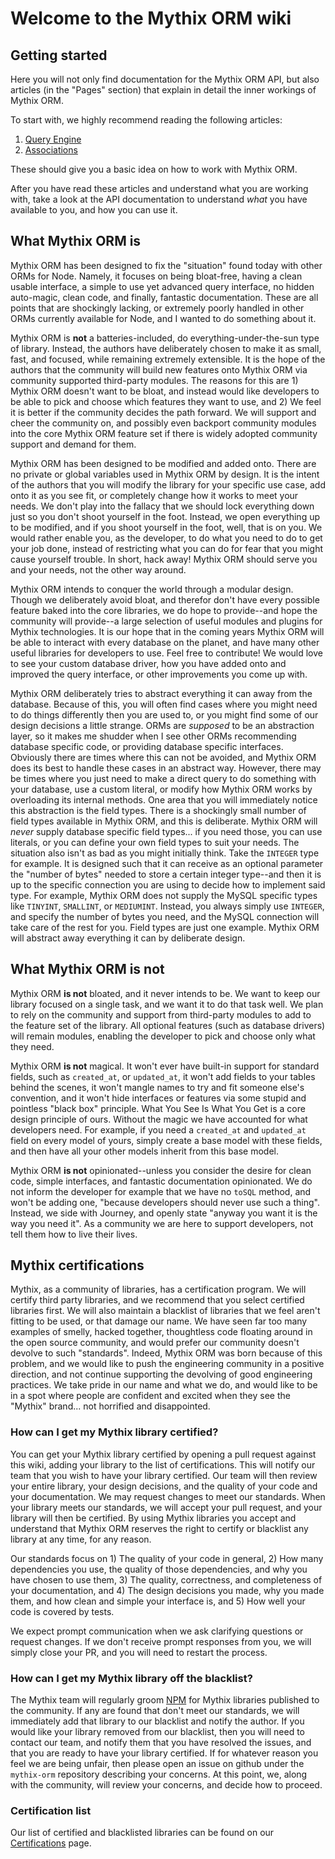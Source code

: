 # Welcome to the Mythix ORM wiki

## Getting started

Here you will not only find documentation for the Mythix ORM API, but also articles (in the "Pages" section) that explain in detail the inner workings of Mythix ORM.

To start with, we highly recommend reading the following articles:

  1. [Query Engine](./QueryEngine)
  2. [Associations](./Associations)

These should give you a basic idea on how to work with Mythix ORM.

After you have read these articles and understand what you are working with, take a look at the API documentation to understand _what_ you have available to you, and how you can use it.

## What Mythix ORM **is**

Mythix ORM has been designed to fix the "situation" found today with other ORMs for Node. Namely, it focuses on being bloat-free, having a clean usable interface, a simple to use yet advanced query interface, no hidden auto-magic, clean code, and finally, fantastic documentation. These are all points that are shockingly lacking, or extremely poorly handled in other ORMs currently available for Node, and I wanted to do something about it.

Mythix ORM is **not** a batteries-included, do everything-under-the-sun type of library. Instead, the authors have deliberately chosen to make it as small, fast, and focused, while remaining extremely extensible. It is the hope of the authors that the community will build new features onto Mythix ORM via community supported third-party modules. The reasons for this are 1) Mythix ORM doesn't want to be bloat, and instead would like developers to be able to pick and choose which features they want to use, and 2) We feel it is better if the community decides the path forward. We will support and cheer the community on, and possibly even backport community modules into the core Mythix ORM feature set if there is widely adopted community support and demand for them.

Mythix ORM has been designed to be modified and added onto. There are no private or global variables used in Mythix ORM by design. It is the intent of the authors that you will modify the library for your specific use case, add onto it as you see fit, or completely change how it works to meet your needs. We don't play into the fallacy that we should lock everything down just so you don't shoot yourself in the foot. Instead, we open everything up to be modified, and if you shoot yourself in the foot, well, that is on you. We would rather enable you, as the developer, to do what you need to do to get your job done, instead of restricting what you can do for fear that you might cause yourself trouble. In short, hack away! Mythix ORM should serve you and your needs, not the other way around.

Mythix ORM intends to conquer the world through a modular design. Though we deliberately avoid bloat, and therefor don't have every possible feature baked into the core libraries, we do hope to provide--and hope the community will provide--a large selection of useful modules and plugins for Mythix technologies. It is our hope that in the coming years Mythix ORM will be able to interact with every database on the planet, and have many other useful libraries for developers to use. Feel free to contribute! We would love to see your custom database driver, how you have added onto and improved the query interface, or other improvements you come up with.

Mythix ORM deliberately tries to abstract everything it can away from the database. Because of this, you will often find cases where you might need to do things differently then you are used to, or you might find some of our design decisions a little strange. ORMs are *supposed* to be an abstraction layer, so it makes me shudder when I see other ORMs recommending database specific code, or providing database specific interfaces. Obviously there are times where this can not be avoided, and Mythix ORM does its best to handle these cases in an abstract way. However, there may be times where you just need to make a direct query to do something with your database, use a custom literal, or modify how Mythix ORM works by overloading its internal methods. One area that you will immediately notice this abstraction is the field types. There is a shockingly small number of field types available in Mythix ORM, and this is deliberate. Mythix ORM will *never* supply database specific field types... if you need those, you can use literals, or you can define your own field types to suit your needs. The situation also isn't as bad as you might initially think. Take the `INTEGER` type for example. It is designed such that it can receive as an optional parameter the "number of bytes" needed to store a certain integer type--and then it is up to the specific connection you are using to decide how to implement said type. For example, Mythix ORM does not supply the MySQL specific types like `TINYINT`, `SMALLINT`, or `MEDIUMINT`. Instead, you always simply use `INTEGER`, and specify the number of bytes you need, and the MySQL connection will take care of the rest for you. Field types are just one example. Mythix ORM will abstract away everything it can by deliberate design.

## What Mythix ORM **is not**

Mythix ORM **is not** bloated, and it never intends to be. We want to keep our library focused on a single task, and we want it to do that task well. We plan to rely on the community and support from third-party modules to add to the feature set of the library. All optional features (such as database drivers) will remain modules, enabling the developer to pick and choose only what they need.

Mythix ORM **is not** magical. It won't ever have built-in support for standard fields, such as `created_at`, or `updated_at`, it won't add fields to your tables behind the scenes, it won't mangle names to try and fit someone else's convention, and it won't hide interfaces or features via some stupid and pointless "black box" principle. What You See Is What You Get is a core design principle of ours. Without the magic we have accounted for what developers need. For example, if you need a `created_at` and `updated_at` field on every model of yours, simply create a base model with these fields, and then have all your other models inherit from this base model.

Mythix ORM **is not** opinionated--unless you consider the desire for clean code, simple interfaces, and fantastic documentation opinionated. We do not inform the developer for example that we have no `toSQL` method, and won't be adding one, "because developers should never use such a thing". Instead, we side with Journey, and openly state "anyway you want it is the way you need it". As a community we are here to support developers, not tell them how to live their lives.

## Mythix certifications

Mythix, as a community of libraries, has a certification program. We will certify third party libraries, and we recommend that you select certified libraries first. We will also maintain a blacklist of libraries that we feel aren't fitting to be used, or that damage our name. We have seen far too many examples of smelly, hacked together, thoughtless code floating around in the open source community, and would prefer our community doesn't devolve to such "standards". Indeed, Mythix ORM was born because of this problem, and we would like to push the engineering community in a positive direction, and not continue supporting the devolving of good engineering practices. We take pride in our name and what we do, and would like to be in a spot where people are confident and excited when they see the "Mythix" brand... not horrified and disappointed.

### How can I get my Mythix library certified?

You can get your Mythix library certified by opening a pull request against this wiki, adding your library to the list of certifications. This will notify our team that you wish to have your library certified. Our team will then review your entire library, your design decisions, and the quality of your code and your documentation. We may request changes to meet our standards. When your library meets our standards, we will accept your pull request, and your library will then be certified. By using Mythix libraries you accept and understand that Mythix ORM reserves the right to certify or blacklist any library at any time, for any reason.

Our standards focus on 1) The quality of your code in general, 2) How many dependencies you use, the quality of those dependencies, and why you have chosen to use them, 3) The quality, correctness, and completeness of your documentation, and 4) The design decisions you made, why you made them, and how clean and simple your interface is, and 5) How well your code is covered by tests.

We expect prompt communication when we ask clarifying questions or request changes. If we don't receive prompt responses from you, we will simply close your PR, and you will need to restart the process.

### How can I get my Mythix library off the blacklist?

The Mythix team will regularly groom [NPM](https://npmjs.com/) for Mythix libraries published to the community. If any are found that don't meet our standards, we will immediately add that library to our blacklist and notify the author. If you would like your library removed from our blacklist, then you will need to contact our team, and notify them that you have resolved the issues, and that you are ready to have your library certified. If for whatever reason you feel we are being unfair, then please open an issue on github under the `mythix-orm` repository describing your concerns. At this point, we, along with the community, will review your concerns, and decide how to proceed.

### Certification list

Our list of certified and blacklisted libraries can be found on our [Certifications](./Certifications) page.